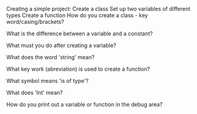 
Creating a simple project:
Create a class
Set up two variables of different types
Create a function
How do you create a class - key word/casing/brackets?

What is the difference between a variable and a constant?

What must you do after creating a variable?

What does the word 'string' mean?

What key work (abreviation) is used to create a function?

What symbol means 'is of type'?

What does 'Int' mean?

How do you print out a variable or function in the debug area?
